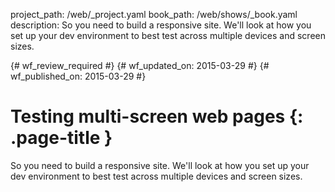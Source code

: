 project_path: /web/_project.yaml
book_path: /web/shows/_book.yaml
description: So you need to build a responsive site. We'll look at how you set up your dev environment to best test across multiple devices and screen sizes.

{# wf_review_required #}
{# wf_updated_on: 2015-03-29 #}
{# wf_published_on: 2015-03-29 #}

# Testing multi-screen web pages {: .page-title }

So you need to build a responsive site. We'll look at how you set up your dev environment to best test across multiple devices and screen sizes.
